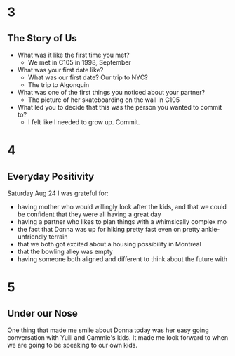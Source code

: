 # 3
## The Story of Us
- What was it like the first time you met?
	- We met in C105 in 1998, September
- What was your first date like?
	- What was our first date? Our trip to NYC?
	- The trip to Algonquin
- What was one of the first things you noticed about your partner?
	- The picture of her skateboarding on the wall in C105
- What led you to decide that this was the person you wanted to commit to?
	- I felt like I needed to grow up. Commit.

# 4
## Everyday Positivity
Saturday Aug 24 I was grateful for:
- having mother who would willingly look after the kids, and that we could be confident that they were all having a great day
- having a partner who likes to plan things with a whimsically complex mo
- the fact that Donna was up for hiking pretty fast even on pretty ankle-unfriendly terrain
- that we both got excited about a housing possibility in Montreal
- that the bowling alley was empty
- having someone both aligned and different to think about the future with

# 5
## Under our Nose
One thing that made me smile about Donna today was her easy going conversation with Yuill and Cammie's kids. It made me look forward to when we are going to be speaking to our own kids.

